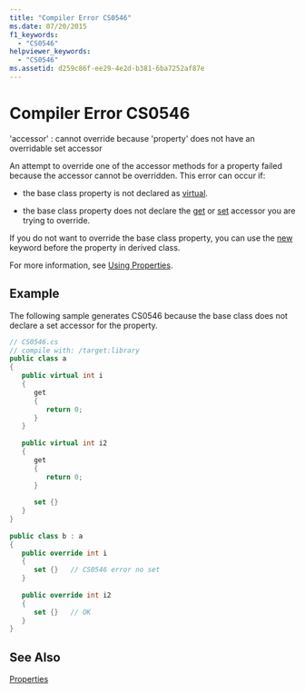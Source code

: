 ```yaml
---
title: "Compiler Error CS0546"
ms.date: 07/20/2015
f1_keywords: 
  - "CS0546"
helpviewer_keywords: 
  - "CS0546"
ms.assetid: d259c86f-ee29-4e2d-b381-6ba7252af87e
---
```

# Compiler Error CS0546
'accessor' : cannot override because 'property' does not have an overridable set accessor  
  
 An attempt to override one of the accessor methods for a property failed because the accessor cannot be overridden. This error can occur if:  
  
- the base class property is not declared as [virtual](../../csharp/language-reference/keywords/virtual.md).  
  
- the base class property does not declare the [get](../../csharp/language-reference/keywords/get.md) or [set](../../csharp/language-reference/keywords/set.md) accessor you are trying to override.  
  
 If you do not want to override the base class property, you can use the [new](../../csharp/language-reference/keywords/new.md) keyword before the property in derived class.  
  
 For more information, see [Using Properties](../../csharp/programming-guide/classes-and-structs/using-properties.md).  
  
## Example  
 The following sample generates CS0546 because the base class does not declare a set accessor for the property.  
  
```csharp  
// CS0546.cs  
// compile with: /target:library  
public class a  
{  
   public virtual int i  
   {  
      get  
      {  
         return 0;  
      }  
   }  
  
   public virtual int i2  
   {  
      get  
      {  
         return 0;  
      }  
  
      set {}  
   }  
}  
  
public class b : a  
{  
   public override int i  
   {  
      set {}   // CS0546 error no set  
   }  
  
   public override int i2  
   {  
      set {}   // OK  
   }  
}  
```  
  
## See Also  
 [Properties](../../csharp/programming-guide/classes-and-structs/properties.md)
